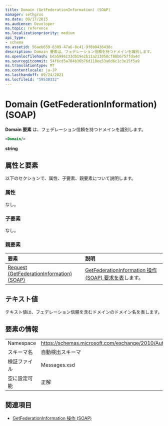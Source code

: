 ```yaml
---
title: Domain (GetFederationInformation) (SOAP)
manager: sethgros
ms.date: 09/17/2015
ms.audience: Developer
ms.topic: reference
ms.localizationpriority: medium
api_type:
- schema
ms.assetid: 56aeb659-8309-47a6-8c41-9f8b0436438c
description: Domain 要素は、フェデレーション信頼を持つドメインを識別します。
ms.openlocfilehash: bda5986133db19e2b11a213050cf88b6757fda4d
ms.sourcegitcommit: 54f6cd5a704b36b76d110ee53a6d6c1c3e15f5a9
ms.translationtype: MT
ms.contentlocale: ja-JP
ms.lasthandoff: 09/24/2021
ms.locfileid: "59538332"
---
```

# <a name="domain-getfederationinformation-soap"></a>Domain (GetFederationInformation) (SOAP)

**Domain 要素** は、フェデレーション信頼を持つドメインを識別します。 
  
```XML
<Domain/>
```

 **string**
## <a name="attributes-and-elements"></a>属性と要素

以下のセクションで、属性、子要素、親要素について説明します。
  
### <a name="attributes"></a>属性

なし。
  
### <a name="child-elements"></a>子要素

なし。
  
### <a name="parent-elements"></a>親要素

|**要素**|**説明**|
|:-----|:-----|
|[Request (GetFederationInformation) (SOAP)](request-getfederationinformationsoap.md) <br/> |[GetFederationInformation 操作 (SOAP) 要求を表](getfederationinformation-operation-soap.md)します。  <br/> |
   
## <a name="text-value"></a>テキスト値

テキスト値は、フェデレーション信頼を含むドメインのドメイン名を表します。
  
## <a name="element-information"></a>要素の情報

|||
|:-----|:-----|
|Namespace  <br/> |https://schemas.microsoft.com/exchange/2010/Autodiscover  <br/> |
|スキーマ名  <br/> |自動検出スキーマ  <br/> |
|検証ファイル  <br/> |Messages.xsd  <br/> |
|空に設定可能  <br/> |正解  <br/> |
   
## <a name="see-also"></a>関連項目

- [GetFederationInformation 操作 (SOAP)](getfederationinformation-operation-soap.md)

